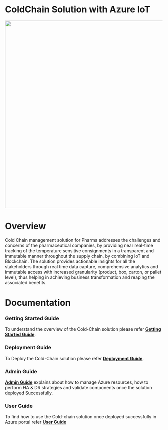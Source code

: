 ColdChain Solution with Azure IoT
========
<div align="center">
<img src="https://github.com/sysgain/ColdChain/raw/master/Documentation/images/dashboard.png" width="600" height="auto"/>
</div>

Overview
========

Cold Chain management solution for Pharma addresses the challenges and concerns of the pharmaceutical companies, by providing near real-time tracking of the temperature sensitive consignments in a transparent and immutable manner throughout the supply chain, by combining IoT and Blockchain. The solution provides actionable insights for all the stakeholders through real time data capture, comprehensive analytics and immutable access with increased granularity (product, box, carton, or pallet level), thus helping in achieving business transformation and reaping the associated benefits.

Documentation
=============

### Getting Started Guide

To understand the overview of the Cold-Chain solution please refer **[Getting Started Guide](https://github.com/sysgain/ColdChain/blob/master/Documentation/getting-started.md)**. 

### Deployment Guide

To Deploy the Cold-Chain solution please refer **[Deployment Guide](https://github.com/sysgain/ColdChain/blob/master/Documentation/deploymentguide.md)**. 

### Admin Guide

**[Admin Guide](https://github.com/sysgain/ColdChain/blob/master/Documentation/admin-guide.md)** explains about how to manage Azure resources, how to perform HA & DR strategies and validate components once the solution deployed Successfully. 

### User Guide

To find how to use the Cold-chain solution once deployed successfully in Azure portal refer **[User Guide](https://github.com/sysgain/ColdChain/blob/master/Documentation/user-guide.md)** 
